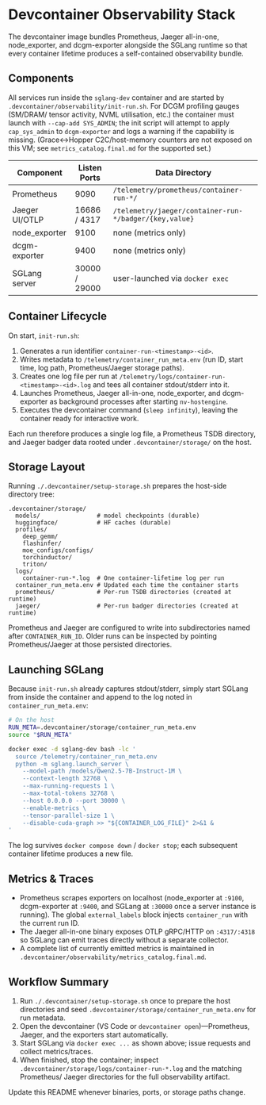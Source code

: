 # Devcontainer Observability Stack

The devcontainer image bundles Prometheus, Jaeger all-in-one, node_exporter, and
dcgm-exporter alongside the SGLang runtime so that every container lifetime
produces a self-contained observability bundle.

## Components

All services run inside the `sglang-dev` container and are started by
`.devcontainer/observability/init-run.sh`. For DCGM profiling gauges (SM/DRAM/
tensor activity, NVML utilisation, etc.) the container must launch with
`--cap-add SYS_ADMIN`; the init script will attempt to apply `cap_sys_admin` to
`dcgm-exporter` and logs a warning if the capability is missing. (Grace↔Hopper
C2C/host-memory counters are not exposed on this VM; see
`metrics_catalog.final.md` for the supported set.)

| Component        | Listen Ports | Data Directory                                   |
|------------------|--------------|--------------------------------------------------|
| Prometheus       | 9090         | `/telemetry/prometheus/container-run-*/`         |
| Jaeger UI/OTLP   | 16686 / 4317 | `/telemetry/jaeger/container-run-*/badger/{key,value}` |
| node_exporter    | 9100         | none (metrics only)                              |
| dcgm-exporter    | 9400         | none (metrics only)                              |
| SGLang server    | 30000 / 29000| user-launched via `docker exec`                  |

## Container Lifecycle

On start, `init-run.sh`:

1. Generates a run identifier `container-run-<timestamp>-<id>`.
2. Writes metadata to `/telemetry/container_run_meta.env` (run ID, start time,
   log path, Prometheus/Jaeger storage paths).
3. Creates one log file per run at `/telemetry/logs/container-run-<timestamp>-<id>.log`
   and tees all container stdout/stderr into it.
4. Launches Prometheus, Jaeger all-in-one, node_exporter, and dcgm-exporter as
   background processes after starting `nv-hostengine`.
5. Executes the devcontainer command (`sleep infinity`), leaving the container
   ready for interactive work.

Each run therefore produces a single log file, a Prometheus TSDB directory, and
Jaeger badger data rooted under `.devcontainer/storage/` on the host.

## Storage Layout

Running `./.devcontainer/setup-storage.sh` prepares the host-side directory tree:

```
.devcontainer/storage/
  models/                # model checkpoints (durable)
  huggingface/           # HF caches (durable)
  profiles/
    deep_gemm/
    flashinfer/
    moe_configs/configs/
    torchinductor/
    triton/
  logs/
    container-run-*.log  # One container-lifetime log per run
  container_run_meta.env # Updated each time the container starts
  prometheus/            # Per-run TSDB directories (created at runtime)
  jaeger/                # Per-run badger directories (created at runtime)
```

Prometheus and Jaeger are configured to write into subdirectories named after
`CONTAINER_RUN_ID`. Older runs can be inspected by pointing Prometheus/Jaeger at
those persisted directories.

## Launching SGLang

Because `init-run.sh` already captures stdout/stderr, simply start SGLang from
inside the container and append to the log noted in `container_run_meta.env`:

```bash
# On the host
RUN_META=.devcontainer/storage/container_run_meta.env
source "$RUN_META"

docker exec -d sglang-dev bash -lc '
  source /telemetry/container_run_meta.env
  python -m sglang.launch_server \
    --model-path /models/Qwen2.5-7B-Instruct-1M \
    --context-length 32768 \
    --max-running-requests 1 \
    --max-total-tokens 32768 \
    --host 0.0.0.0 --port 30000 \
    --enable-metrics \
    --tensor-parallel-size 1 \
    --disable-cuda-graph >> "${CONTAINER_LOG_FILE}" 2>&1 &
'
```

The log survives `docker compose down` / `docker stop`; each subsequent container
lifetime produces a new file.

## Metrics & Traces

- Prometheus scrapes exporters on localhost (node_exporter at `:9100`,
  dcgm-exporter at `:9400`, and SGLang at `:30000` once a server instance is
  running). The global `external_labels` block injects `container_run` with the
  current run ID.
- The Jaeger all-in-one binary exposes OTLP gRPC/HTTP on `:4317/:4318` so SGLang
  can emit traces directly without a separate collector.
- A complete list of currently emitted metrics is maintained in
  `.devcontainer/observability/metrics_catalog.final.md`.

## Workflow Summary

1. Run `./.devcontainer/setup-storage.sh` once to prepare the host directories and
   seed `.devcontainer/storage/container_run_meta.env` for run metadata.
2. Open the devcontainer (VS Code or `devcontainer open`)—Prometheus, Jaeger, and
   the exporters start automatically.
3. Start SGLang via `docker exec ...` as shown above; issue requests and collect
   metrics/traces.
4. When finished, stop the container; inspect
   `.devcontainer/storage/logs/container-run-*.log` and the matching Prometheus/
   Jaeger directories for the full observability artifact.

Update this README whenever binaries, ports, or storage paths change.
